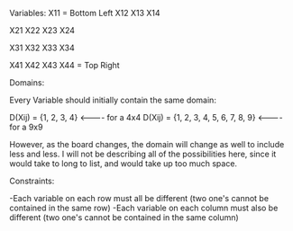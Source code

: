 Variables:
X11 = Bottom Left
X12
X13
X14


X21
X22
X23
X24

X31
X32
X33
X34

X41
X42
X43
X44 = Top Right


Domains:

Every Variable should initially contain the same domain:

D(Xij) = {1, 2, 3, 4} <---- for a 4x4
D(Xij) = {1, 2, 3, 4, 5, 6, 7, 8, 9} <---- for a 9x9


However, as the board changes, the domain will change as well to include less and less. I will not be describing all of the possibilities here, since it would take to long to list, and would take up too much space.



Constraints:

-Each variable on each row must all be different (two one's cannot be contained in the same row)
-Each variable on each column must also be different (two one's cannot be contained in the same column)





